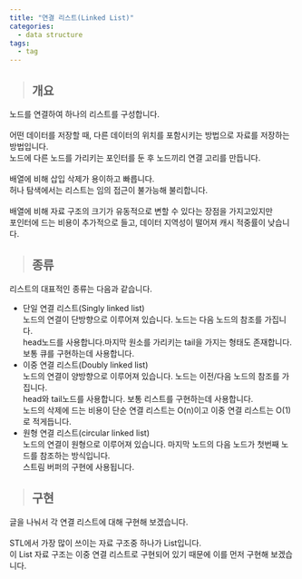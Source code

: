 ```yaml
---
title: "연결 리스트(Linked List)"
categories:
  - data structure
tags:
  - tag
---
```

> ## 개요

노드를 연결하여 하나의 리스트를 구성합니다.<br>
<br>
어떤 데이터를 저장할 때, 다른 데이터의 위치를 포함시키는 방법으로 자료를 저장하는 방법입니다.<br>
노드에 다른 노드를 가리키는 포인터를 둔 후 노드끼리 연결 고리를 만듭니다.<br>
<br>
배열에 비해 삽입 삭제가 용이하고 빠릅니다.<br>
허나 탐색에서는 리스트는 임의 접근이 불가능해 불리합니다.<br>
<br>
배열에 비해 자료 구조의 크기가 유동적으로 변할 수 있다는 장점을 가지고있지만<br>
포인터에 드는 비용이 추가적으로 들고, 데이터 지역성이 떨어져 캐시 적중률이 낮습니다.
> ## 종류

리스트의 대표적인 종류는 다음과 같습니다.
- 단일 연결 리스트(Singly linked list)<br>
노드의 연결이 단방향으로 이루어져 있습니다. 노드는 다음 노드의 참조를 가집니다.<br>
head노드를 사용합니다.마지막 원소를 가리키는 tail을 가지는 형태도 존재합니다.<br>
보통 큐를 구현하는데 사용합니다.
- 이중 연결 리스트(Doubly linked list)<br>
노드의 연결이 양방향으로 이루어져 있습니다. 노드는 이전/다음 노드의 참조를 가집니다.<br>
head와 tail노드를 사용합니다. 보통 리스트를 구현하는데 사용합니다.<br>
노드의 삭제에 드는 비용이 단순 연결 리스트는 O(n)이고 이중 연결 리스트는 O(1)로 적게듭니다.
- 원형 연결 리스트(circular linked list)<br>
노드의 연결이 원형으로 이루어져 있습니다. 마지막 노드의 다음 노드가 첫번째 노드를 참조하는 방식입니다.<br>
스트림 버퍼의 구현에 사용됩니다.

> ## 구현

글을 나눠서 각 연결 리스트에 대해 구현해 보겠습니다.<br>
<br>
STL에서 가장 많이 쓰이는 자료 구조중 하나가 List입니다.<br>
이 List 자료 구조는 이중 연결 리스트로 구현되어 있기 때문에 이를 먼저 구현해 보겠습니다.
